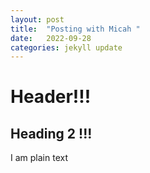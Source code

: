 ```yaml
---
layout: post
title:  "Posting with Micah "
date:   2022-09-28 
categories: jekyll update
---
```


# Header!!!
## Heading 2 !!!
I am plain text